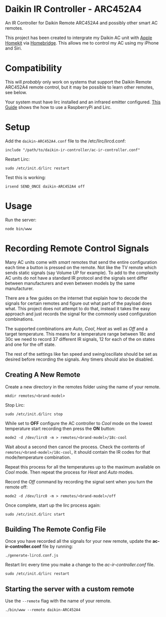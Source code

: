 # Daikin IR Controller - ARC452A4

An IR Controller for Daikin Remote ARC452A4 and possibly other smart AC remotes.

This project has been created to intergrate my Daikin AC unit with [Apple Homekit](http://www.apple.com/au/ios/home/) via [Homebridge](https://github.com/nfarina/homebridge). This allows me to control my AC using my iPhone and Siri.

# Compatibility

This will *probably* only work on systems that support the Daikin Remote ARC452A4 remote control, but it may be possible to learn other remotes, see below.

Your system must have lirc installed and an infrared emitter configured. [This Guide](http://alexba.in/blog/2013/01/06/setting-up-lirc-on-the-raspberrypi/) shows the how to use a RaspberryPi and Lirc.

# Setup

Add the ```daikin-ARC452A4.conf``` file to the /etc/lirc/lircd.conf:

```
include "/path/to/daikin-ir-controller/ac-ir-controller.conf"
```

Restart Lirc:

```
sudo /etc/init.d/lirc restart
```

Test this is working:

```
irsend SEND_ONCE daikin-ARC452A4 off
```

# Usage

Run the server:

```
node bin/www
```

# Recording Remote Control Signals

Many AC units come with *smart* remotes that send the entire configuration each time a button is pressed on the remote. Not like the TV remote which sends static signals (say Volume UP for example). To add to the complexity AC units do not have a standard IR protocol and the signals sent differ between manufacturers and even between models by the same manufacturer.

There are a few guides on the internet that explain how to decode the signals for certain remotes and figure out what part of the payload does what. This project does not attempt to do that, instead it takes the easy approach and just records the signal for the commonly used configuration combinations.

The supported combinations are *Auto*, *Cool*, *Heat* as well as *Off* and a target temperature. This means for a temperature range between 18c and 30c we need to record 37 different IR signals, 12 for each of the on states and one for the off state.

The rest of the settings like fan speed and swing/oscillate should be set as desired before recording the signals. Any timers should also be disabled.

## Creating A New Remote

Create a new directory in the remotes folder using the name of your remote.

```
mkdir remotes/<brand-model>
```

Stop Lirc:

```
sudo /etc/init.d/lirc stop
```

While set to **OFF** configure the AC controller to *Cool* mode on the lowest temperature start recording then press the **ON** button:

```
mode2 -d /dev/lirc0 -m > remotes/<brand-model>/18c-cool
```

Wait about a second then cancel the process. Check the contents of ```remotes/<brand-model>/18c-cool```, it should contain the IR codes for that mode/temperature combination.

Repeat this process for all the temperatures up to the maximum available on *Cool* mode. Then repeat the process for *Heat* and *Auto* modes.

Record the *Off* command by recording the signal sent when you turn the remote off:

```
mode2 -d /dev/lirc0 -m > remotes/<brand-model>/off
```

Once complete, start up the lirc process again:

```
sudo /etc/init.d/lirc start
```

## Building The Remote Config File

Once you have recorded all the signals for your new remote, update the **ac-ir-controller.conf** file by running:

```
./generate-lircd.conf.js
```

 Restart lirc every time you make a change to the *ac-ir-controller.conf* file.

 ```
 sudo /etc/init.d/lirc restart
 ```

## Starting the server with a custom remote

Use the ```--remote``` flag with the name of your remote.

```
./bin/www --remote daikin-ARC452A4
```
